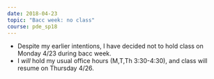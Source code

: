 ```yaml
---
date: 2018-04-23
topic: "Bacc week: no class"
course: pde_sp18
---
```


- Despite my earlier intentions, I have decided not to hold class on Monday 4/23 during bacc week. 
- I *will* hold my usual office hours (M,T,Th 3:30-4:30), and class will resume on Thursday 4/26.
